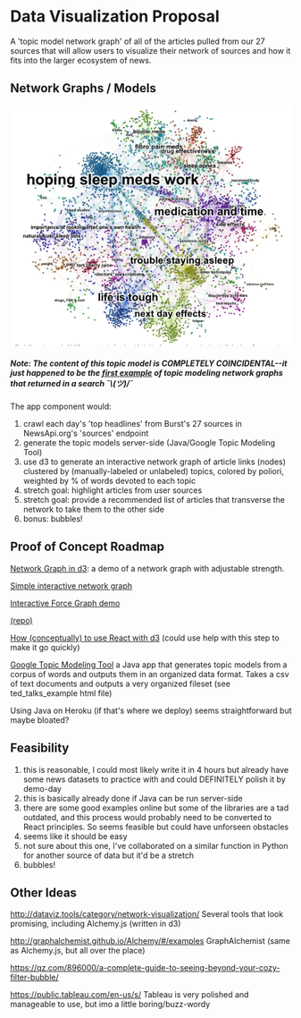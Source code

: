 # Data Visualization Proposal

A 'topic model network graph' of all of the articles pulled from our 27 sources that will allow users to visualize their network of sources and how it fits into the larger ecosystem of news.

## Network Graphs / Models

![demo](img/topic-model.png)

##### **Note: The content of this topic model is COMPLETELY COINCIDENTAL--it just happened to be the [first example](file:///home/notnull/Boostnote/notes/images/FSA/Chen_Sheble_Eichler_VAHC2013.pdf) of topic modeling network graphs that returned in a search ¯\\_(ツ)_/¯**

The app component would:

1.  crawl each day's 'top headlines' from Burst's 27 sources in NewsApi.org's 'sources' endpoint
2.  generate the topic models server-side (Java/Google Topic Modeling Tool)
3.  use d3 to generate an interactive network graph of article links (nodes) clustered by (manually-labeled or unlabeled) topics, colored by poliori, weighted by % of words devoted to each topic
4.  stretch goal: highlight articles from user sources
5.  stretch goal: provide a recommended list of articles that transverse the network to take them to the other side
6.  bonus: bubbles!

## Proof of Concept Roadmap

[Network Graph in d3](https://bl.ocks.org/mbostock/aba1a8d1a484f5c5f294eebd353842da): a demo of a network graph with adjustable strength.

[Simple interactive network graph](http://bl.ocks.org/jose187/4733747)

[Interactive Force Graph demo](https://uber.github.io/react-vis-force/?selectedKind=%3CInteractiveForceGraph%20%2F%3E&selectedStory=10%20nodes&full=0&down=1&left=1&panelRight=0&downPanel=kadirahq%2Fstorybook-addon-actions%2Factions-panel)

[(repo)](https://uber.github.io/react-vis-force/)

[How (conceptually) to use React with d3](https://d4.js.org/) (could use help with this step to make it go quickly)

[Google Topic Modeling Tool](https://code.google.com/archive/p/topic-modeling-tool/downloads)
a Java app that generates topic models from a corpus of words and outputs them in an organized data format. Takes a csv of text documents and outputs a very organized fileset (see ted_talks_example html file)

Using Java on Heroku (if that's where we deploy) seems straightforward but maybe bloated?

## Feasibility

1.  this is reasonable, I could most likely write it in 4 hours but already have some news datasets to practice with and could DEFINITELY polish it by demo-day
2.  this is basically already done if Java can be run server-side
3.  there are some good examples online but some of the libraries are a tad outdated, and this process would probably need to be converted to React principles. So seems feasible but could have unforseen obstacles
4.  seems like it should be easy
5.  not sure about this one, I've collaborated on a similar function in Python for another source of data but it'd be a stretch
6.  bubbles!

## Other Ideas

http://dataviz.tools/category/network-visualization/
Several tools that look promising, including Alchemy.js (written in d3)

http://graphalchemist.github.io/Alchemy/#/examples
GraphAlchemist (same as Alchemy.js, but all over the place)

https://qz.com/896000/a-complete-guide-to-seeing-beyond-your-cozy-filter-bubble/

https://public.tableau.com/en-us/s/
Tableau is very polished and manageable to use, but imo a little boring/buzz-wordy
